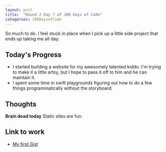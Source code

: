 ```yaml
---
layout: post
title:  "Round 2 Day 7 of 100 Days of Code"
categories: 100DaysofCode
---
```


So much to do. I feel stuck in place when I pick up a little side project that ends up taking me all day.

## Today's Progress
+ I started building a website for my awesomely talented kiddo. I'm trying to make it a little artsy, but I hope to pass it off to him and he can maintain it. 
+ I spent some time in swift playgrounds figuring out how to do a few things programmatically without the storyboard.

## Thoughts  
**Brain dead today** Static sites are fun. 

## Link to work
+ [My first Gist](https://gist.github.com/monkeywithacupcake/394c2ade2e28bbc97528e1e791cc3068)